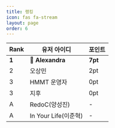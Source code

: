 ```yaml
---
title: 랭킹
icon: fas fa-stream
layout: page
order: 6
---
```


|Rank|유저 아이디|포인트|
|----|--------|-----|
|**1**|👑 **Alexandra**|**7pt**|
|2|오상민|2pt|
|3|HMMT 운영자|0pt|
|3|지후|0pt|
|A|RedoC(양성진)|-|
|A|In Your Life(이준혁)|-|
